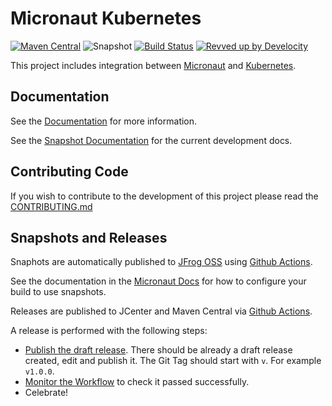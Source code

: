 # Micronaut Kubernetes

[![Maven Central](https://img.shields.io/maven-central/v/io.micronaut.kubernetes/micronaut-kubernetes-discovery-client.svg?label=Maven%20Central)](https://search.maven.org/search?q=g:%22io.micronaut.kubernetes%22%20AND%20a:%22micronaut-kubernetes-discovery-client%22)
![Snapshot](https://img.shields.io/badge/dynamic/xml?color=yellow&label=Snapshot&query=%2F%2Fmetadata%2Fversioning%2Flatest&url=https%3A%2F%2Fs01.oss.sonatype.org%2Fcontent%2Frepositories%2Fsnapshots%2Fio%2Fmicronaut%2Fkubernetes%2Fmicronaut-kubernetes-client%2Fmaven-metadata.xml)
[![Build Status](https://travis-ci.org/micronaut-projects/micronaut-kubernetes.svg?branch=master)](https://travis-ci.org/micronaut-projects/micronaut-kubernetes)
[![Revved up by Develocity](https://img.shields.io/badge/Revved%20up%20by-Develocity-06A0CE?logo=Gradle&labelColor=02303A)](https://ge.micronaut.io/scans)

This project includes integration between [Micronaut](http://micronaut.io) and [Kubernetes](https://kubernetes.io).

## Documentation

See the [Documentation](https://micronaut-projects.github.io/micronaut-kubernetes/latest/guide) for more information.

See the [Snapshot Documentation](https://micronaut-projects.github.io/micronaut-kubernetes/snapshot/guide) for the 
current development docs.

## Contributing Code

If you wish to contribute to the development of this project please read the [CONTRIBUTING.md](CONTRIBUTING.md)

## Snapshots and Releases

Snaphots are automatically published to [JFrog OSS](https://s01.oss.sonatype.org/content/repositories/snapshots/io/micronaut/) using [Github Actions](https://github.com/micronaut-projects/micronaut-kubernetes/actions).

See the documentation in the [Micronaut Docs](https://docs.micronaut.io/latest/guide/index.html#usingsnapshots) for how to configure your build to use snapshots.

Releases are published to JCenter and Maven Central via [Github Actions](https://github.com/micronaut-projects/micronaut-kubernetes/actions).

A release is performed with the following steps:

* [Publish the draft release](https://github.com/micronaut-projects/micronaut-kubernetes/releases). There should be already a draft release created, edit and publish it. The Git Tag should start with `v`. For example `v1.0.0`.
* [Monitor the Workflow](https://github.com/micronaut-projects/micronaut-kubernetes/actions?query=workflow%3ARelease) to check it passed successfully.
* Celebrate!
